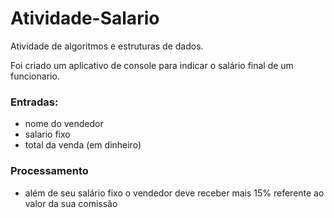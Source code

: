 # Atividade-Salario
Atividade de algoritmos e estruturas de dados.


Foi criado um aplicativo de console para indicar o salário final de um funcionario.

### Entradas:
- nome do vendedor
- salario fixo
- total da venda (em dinheiro)

### Processamento
- além de seu salário fixo o vendedor deve receber mais 15% referente ao valor da sua comissão


